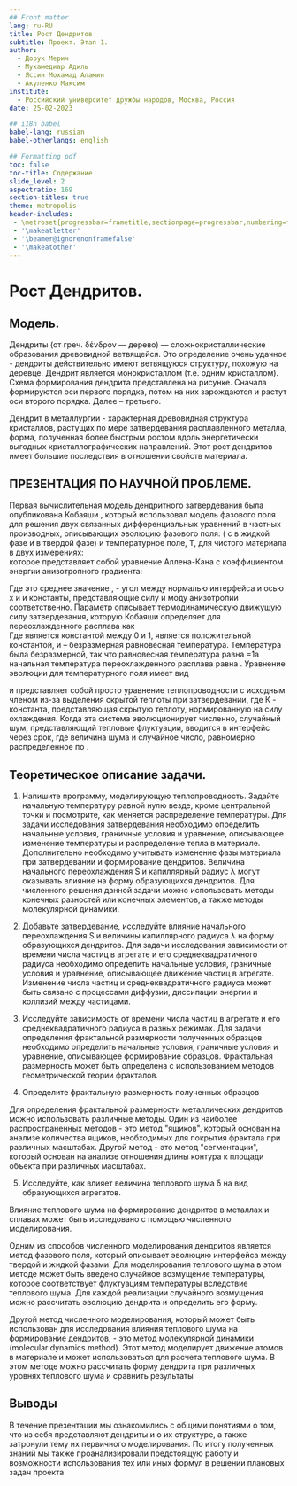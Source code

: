 ```yaml
---
## Front matter
lang: ru-RU
title: Рост Дендритов
subtitle: Проект. Этап 1.
author:
  - Дорук Мерич 
  - Мухамедиар Адиль
  - Яссин Мохамад Аламин
  - Акуленко Максим
institute:
  - Российский университет дружбы народов, Москва, Россия
date: 25-02-2023

## i18n babel
babel-lang: russian
babel-otherlangs: english

## Formatting pdf
toc: false
toc-title: Содержание
slide_level: 2
aspectratio: 169
section-titles: true
theme: metropolis
header-includes:
 - \metroset{progressbar=frametitle,sectionpage=progressbar,numbering=fraction}
 - '\makeatletter'
 - '\beamer@ignorenonframefalse'
 - '\makeatother'
---
```


# Рост Дендритов.
## Модель.
Дендриты (от греч. δένδρον — дерево) — сложнокристаллические образования древовидной ветвящейся. Это определение очень удачное - дендриты действительно имеют  ветвящуюся структуру, похожую на деревце. 
Дендрит является монокристаллом (т.е. одним кристаллом). Схема формирования дендрита представлена на рисунке. Сначала формируются оси первого порядка, потом на них зарождаются и растут оси второго порядка. Далее – третьего.

Дендрит в металлургии - характерная древовидная структура кристаллов, растущих по мере затвердевания расплавленного металла,  форма, полученная более быстрым ростом вдоль энергетически выгодных кристаллографических направлений. Этот рост дендритов имеет большие последствия в отношении свойств материала.

## ПРЕЗЕНТАЦИЯ ПО НАУЧНОЙ ПРОБЛЕМЕ.
Первая вычислительная модель дендритного затвердевания была опубликована Кобаяши , который использовал модель фазового поля для решения двух связанных дифференциальных уравнений в частных производных, описывающих эволюцию фазового поля:   ( с в жидкой  фазе и   в твердой фазе) и температурное поле, T, для чистого материала в двух измерениях:   
которое представляет собой уравнение Аллена-Кана с коэффициентом энергии анизотропного градиента:
 
Где  это среднее значение     ,      - угол между нормалью интерфейса и осью x и   и  константы, представляющие силу и моду анизотропии соответственно.
Параметр    описывает термодинамическую движущую силу затвердевания, которую Кобаяши определяет для переохлажденного расплава как  
Где     является константой между 0 и 1,    является положительной константой, и    – безразмерная равновесная температура. Температура была безразмерной, так что равновесная температура равна   =1а  начальная температура переохлажденного расплава равна  .
Уравнение эволюции для температурного поля имеет вид
 
и представляет собой просто уравнение теплопроводности с исходным членом из-за выделения скрытой теплоты при затвердевании, где  К - константа, представляющая скрытую теплоту, нормированную на силу охлаждения.
Когда эта система эволюционирует численно, случайный шум, представляющий тепловые флуктуации, вводится в интерфейс через    срок, где    величина шума и   случайное число, равномерно распределенное по   .

## Теоретическое описание задачи.

1. Напишите программу, моделирующую теплопроводность. Задайте начальную температуру равной нулю везде, кроме центральной точки и посмотрите, как меняется распределение температуры. 
Для задачи исследования затвердевания необходимо определить начальные условия, граничные условия и уравнение, описывающее изменение температуры и распределение тепла в материале. Дополнительно необходимо учитывать изменение фазы материала при затвердевании и формирование дендритов. Величина начального переохлаждения S и капиллярный радиус λ могут оказывать влияние на форму образующихся дендритов. Для численного решения данной задачи можно использовать методы конечных разностей или конечных элементов, а также методы молекулярной динамики.

2. Добавьте затвердевание, исследуйте влияние начального переохлаждения S и величины капиллярного радиуса λ на форму образующихся дендритов. 
Для задачи исследования зависимости от времени числа частиц в агрегате и его среднеквадратичного радиуса необходимо определить начальные условия, граничные условия и уравнение, описывающее движение частиц в агрегате. Изменение числа частиц и среднеквадратичного радиуса может быть связано с процессами диффузии, диссипации энергии и коллизий между частицами. 

3. Исследуйте зависимость от времени числа частиц в агрегате и его среднеквадратичного радиуса в разных режимах. 
Для задачи определения фрактальной размерности полученных образцов необходимо определить начальные условия, граничные условия и уравнение, описывающее формирование образцов. Фрактальная размерность может быть определена с использованием методов геометрической теории фракталов.

4. Определите фрактальную размерность полученных образцов 

Для определения фрактальной размерности металлических дендритов можно использовать различные методы. Один из наиболее распространенных методов - это метод "ящиков", который основан на анализе количества ящиков, необходимых для покрытия фрактала при различных масштабах. Другой метод - это метод "сегментации", который основан на анализе отношения длины контура к площади объекта при различных масштабах.

5. Исследуйте, как влияет величина теплового шума δ на вид образующихся агрегатов.

Влияние теплового шума на формирование дендритов в металлах и сплавах может быть исследовано с помощью численного моделирования.

Одним из способов численного моделирования дендритов является метод фазового поля, который описывает эволюцию интерфейса между твердой и жидкой фазами. Для моделирования теплового шума в этом методе может быть введено случайное возмущение температуры, которое соответствует флуктуациям температуры вследствие теплового шума. Для каждой реализации случайного возмущения можно рассчитать эволюцию дендрита и определить его форму.

Другой метод численного моделирования, который может быть использован для исследования влияния теплового шума на формирование дендритов, - это метод молекулярной динамики (molecular dynamics method). Этот метод моделирует движение атомов в материале и может использоваться для расчета теплового шума. В этом методе можно рассчитать форму дендрита при различных уровнях теплового шума и сравнить результаты

## Выводы
В течение презентации мы ознакомились с общими понятиями о том, что из себя представляют дендриты и о их структуре, а также затронули тему их первичного моделирования. 
По итогу полученных знаний мы также проанализировали предстоящую работу и возможности использования тех или иных формул в решении плановых задач проекта
